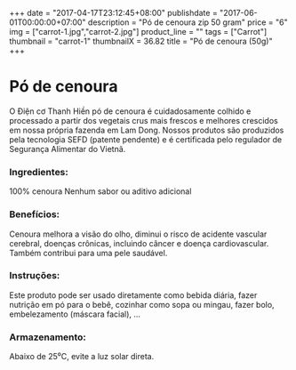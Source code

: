 +++
date = "2017-04-17T23:12:45+08:00"
publishdate = "2017-06-01T00:00:00+07:00"
description = "Pó de cenoura zip 50 gram"
price = "6"
img = ["carrot-1.jpg","carrot-2.jpg"]
product_line = ""
tags = ["Carrot"]
thumbnail = "carrot-1"
thumbnailX = 36.82
title = "Pó de cenoura (50g)"
+++

# Pó de cenoura

O Điện cơ Thanh Hiền pó de cenoura é cuidadosamente colhido e processado a partir dos vegetais crus mais frescos e melhores
crescidos em nossa própria fazenda em Lam Dong. Nossos produtos são produzidos pela tecnologia SEFD (patente pendente) e
é certificada pelo regulador de Segurança Alimentar do Vietnã.


### Ingredientes:
100% cenoura 
Nenhum sabor ou aditivo adicional

### Benefícios:
Cenoura melhora a visão do olho, diminui
o risco de acidente vascular cerebral, doenças crônicas,
incluindo câncer e doença
cardiovascular. Também contribui para uma pele saudável.

### Instruções:
Este produto pode ser usado diretamente como
bebida diária, fazer nutrição em pó
para o bebê, cozinhar como sopa ou mingau,
fazer bolo, embelezamento (máscara facial), ...

### Armazenamento:
Abaixo de 25⁰C, evite a luz solar direta.
